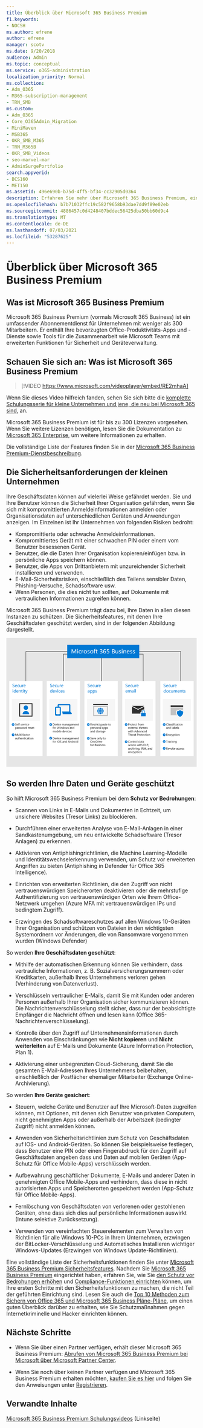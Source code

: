 ```yaml
---
title: Überblick über Microsoft 365 Business Premium
f1.keywords:
- NOCSH
ms.author: efrene
author: efrene
manager: scotv
ms.date: 9/20/2018
audience: Admin
ms.topic: conceptual
ms.service: o365-administration
localization_priority: Normal
ms.collection:
- Adm_O365
- M365-subscription-management
- TRN_SMB
ms.custom:
- Adm_O365
- Core_O365Admin_Migration
- MiniMaven
- MSB365
- OKR_SMB_M365
- TRN_M365B
- OKR_SMB_Videos
- seo-marvel-mar
- AdminSurgePortfolio
search.appverid:
- BCS160
- MET150
ms.assetid: 496e690b-b75d-4ff5-bf34-cc32905d0364
description: Erfahren Sie mehr über Microsoft 365 Business Premium, einen Abonnementdienst, der Office Apps und erweiterten Schutz vor Cyberbedrohungen umfasst.
ms.openlocfilehash: b7b71032ffc19c582f9658b93dae7dd9f89e02eb
ms.sourcegitcommit: 4886457c0d4248407bddec56425dba50bb60d9c4
ms.translationtype: MT
ms.contentlocale: de-DE
ms.lasthandoff: 07/03/2021
ms.locfileid: "53287625"
---
```

# <a name="overview-of-microsoft-365-business-premium"></a>Überblick über Microsoft 365 Business Premium

## <a name="what-is-microsoft-365-business-premium"></a>Was ist Microsoft 365 Business Premium

Microsoft 365 Business Premium (vormals Microsoft 365 Business) ist ein umfassender Abonnementdienst für Unternehmen mit weniger als 300 Mitarbeitern. Er enthält Ihre bevorzugten Office-Produktivitäts-Apps und -Dienste sowie Tools für die Zusammenarbeit wie Microsoft Teams mit erweiterten Funktionen für Sicherheit und Geräteverwaltung.

## <a name="watch-what-is-microsoft-365-business-premium"></a>Schauen Sie sich an: Was ist Microsoft 365 Business Premium

> [!VIDEO https://www.microsoft.com/videoplayer/embed/RE2mhaA]

Wenn Sie dieses Video hilfreich fanden, sehen Sie sich bitte die [komplette Schulungsserie für kleine Unternehmen und jene, die neu bei Microsoft 365 sind](../business-video/index.yml), an.

Microsoft 365 Business Premium ist für bis zu 300 Lizenzen vorgesehen. Wenn Sie weitere Lizenzen benötigen, lesen Sie die Dokumentation zu [Microsoft 365 Enterprise](../enterprise/index.yml), um weitere Informationen zu erhalten.

Die vollständige Liste der Features finden Sie in der [Microsoft 365 Business Premium-Dienstbeschreibung](/office365/servicedescriptions/microsoft-365-service-descriptions/microsoft-365-business-service-description).

## <a name="small-business-security-needs"></a>Die Sicherheitsanforderungen der kleinen Unternehmen

Ihre Geschäftsdaten können auf vielerlei Weise gefährdet werden. Sie und Ihre Benutzer können die Sicherheit Ihrer Organisation gefährden, wenn Sie sich mit kompromittierten Anmeldeinformationen anmelden oder Organisationsdaten auf unterschiedlichen Geräten und Anwendungen anzeigen. Im Einzelnen ist Ihr Unternehmen von folgenden Risiken bedroht:

- Kompromittierte oder schwache Anmeldeinformationen.
- Kompromittiertes Gerät mit einer schwachen PIN oder einem vom Benutzer besessenen Gerät.
- Benutzer, die die Daten Ihrer Organisation kopieren/einfügen bzw. in persönliche Apps speichern können.
- Benutzer, die Apps von Drittanbietern mit unzureichender Sicherheit installieren und verwenden.
- E-Mail-Sicherheitsrisiken, einschließlich des Teilens sensibler Daten, Phishing-Versuche, Schadsoftware usw.
- Wenn Personen, die dies nicht tun sollten, auf Dokumente mit vertraulichen Informationen zugreifen können.

Microsoft 365 Business Premium trägt dazu bei, Ihre Daten in allen diesen Instanzen zu schützen. Die Sicherheitsfeatures, mit denen Ihre Geschäftsdaten geschützt werden, sind in der folgenden Abbildung dargestellt.

![Eine Abbildung, die den von M365B angebotenen Schutz darstellt.](../media/m365businessvalueadd.png)

## <a name="how-your-data-and-devices-are-protected"></a>So werden Ihre Daten und Geräte geschützt

So hilft Microsoft 365 Business Premium bei dem **Schutz vor Bedrohungen**:

- Scannen von Links in E-Mails und Dokumenten in Echtzeit, um unsichere Websites (Tresor Links) zu blockieren.

- Durchführen einer erweiterten Analyse von E-Mail-Anlagen in einer Sandkastenumgebung, um neu entwickelte Schadsoftware (Tresor Anlagen) zu erkennen.

- Aktivieren von Antiphishingrichtlinien, die Machine Learning-Modelle und Identitätswechselerkennung verwenden, um Schutz vor erweiterten Angriffen zu bieten (Antiphishing in Defender für Office 365 Intelligence).

- Einrichten von erweiterten Richtlinien, die den Zugriff von nicht vertrauenswürdigen Speicherorten deaktivieren oder die mehrstufige Authentifizierung von vertrauenswürdigen Orten wie Ihrem Office-Netzwerk umgehen (Azure MFA mit vertrauenswürdigen IPs und bedingtem Zugriff).

- Erzwingen des Schadsoftwareschutzes auf allen Windows 10-Geräten Ihrer Organisation und schützen von Dateien in den wichtigsten Systemordnern vor Änderungen, die von Ransomware vorgenommen wurden (Windows Defender)

So werden **Ihre Geschäftsdaten geschützt**:

- Mithilfe der automatischen Erkennung können Sie verhindern, dass vertrauliche Informationen, z. B. Sozialversicherungsnummern oder Kreditkarten, außerhalb Ihres Unternehmens verloren gehen (Verhinderung von Datenverlust).

- Verschlüsseln vertraulicher E-Mails, damit Sie mit Kunden oder anderen Personen außerhalb Ihrer Organisation sicher kommunizieren können. Die Nachrichtenverschlüsselung stellt sicher, dass nur der beabsichtigte Empfänger die Nachricht öffnen und lesen kann (Office 365-Nachrichtenverschlüsselung).

- Kontrolle über den Zugriff auf Unternehmensinformationen durch Anwenden von Einschränkungen wie **Nicht kopieren** und **Nicht weiterleiten** auf E-Mails und Dokumente (Azure Information Protection, Plan 1).

- Aktivierung einer unbegrenzten Cloud-Sicherung, damit Sie die gesamten E-Mail-Adressen Ihres Unternehmens beibehalten, einschließlich der Postfächer ehemaliger Mitarbeiter (Exchange Online-Archivierung).

So werden **Ihre Geräte gesichert**:

- Steuern, welche Geräte und Benutzer auf Ihre Microsoft-Daten zugreifen können, mit Optionen, mit denen sich Benutzer von privaten Computern, nicht genehmigten Apps oder außerhalb der Arbeitszeit (bedingter Zugriff) nicht anmelden können.

- Anwenden von Sicherheitsrichtlinien zum Schutz von Geschäftsdaten auf IOS- und Android-Geräten. So können Sie beispielsweise festlegen, dass Benutzer eine PIN oder einen Fingerabdruck für den Zugriff auf Geschäftsdaten angeben dass und Daten auf mobilen Geräten (App-Schutz für Office Mobile-Apps) verschlüsseln werden.

- Aufbewahrung geschäftlicher Dokumente, E-Mails und anderer Daten in genehmigten Office Mobile-Apps und verhindern, dass diese in nicht autorisierten Apps und Speicherorten gespeichert werden (App-Schutz für Office Mobile-Apps).

- Fernlöschung von Geschäftsdaten von verlorenen oder gestohlenen Geräten, ohne dass sich dies auf persönliche Informationen auswirkt (Intune selektive Zurücksetzung).

- Verwenden von vereinfachten Steuerelementen zum Verwalten von Richtlinien für alle Windows 10-PCs in Ihrem Unternehmen, erzwingen der BitLocker-Verschlüsselung und Automatisches Installieren wichtiger Windows-Updates (Erzwingen von Windows Update-Richtlinien).

Eine vollständige Liste der Sicherheitsfunktionen finden Sie unter [Microsoft 365 Business Premium Sicherheitsfeatures](security-features.md). Nachdem Sie [Microsoft 365 Business Premium](set-up.md) eingerichtet haben, erfahren Sie, wie Sie [den Schutz vor Bedrohungen erhöhen](increase-threat-protection.md) und [Compliance-Funktionen einrichten](set-up-compliance.md) können, um Ihre ersten Schritte mit den Sicherheitsfunktionen zu machen, die nicht Teil der geführten Einrichtung sind. Lesen Sie auch die [Top 10 Methoden zum Sichern von Office 365 und Microsoft 365 Business Pläne-Pläne](/office365/admin/security-and-compliance/secure-your-business-data), um einen guten Überblick darüber zu erhalten, wie Sie Schutzmaßnahmen gegen Internetkriminelle und Hacker einrichten können.

## <a name="next-steps"></a>Nächste Schritte

- Wenn Sie über einen Partner verfügen, erhält dieser Microsoft 365 Business Premium: [Abrufen von Microsoft 365 Business Premium bei Microsoft über Microsoft Partner Center](get-microsoft-365-business.md).

- Wenn Sie noch über keinen Partner verfügen und Microsoft 365 Business Premium erhalten möchten, [kaufen Sie es hier](https://www.microsoft.com/microsoft-365/business) und folgen Sie den Anweisungen unter [Registrieren](sign-up.md).

## <a name="related-content"></a>Verwandte Inhalte

[Microsoft 365 Business Premium Schulungsvideos](../business-video/index.yml) (Linkseite)
